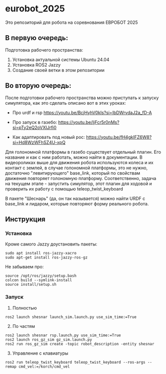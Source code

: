 # eurobot_2025

Это репозиторий для робота на соревнования ЕВРОБОТ 2025

## В первую очередь:

Подготовка рабочего пространства:

1) Установка актуальной системы Ubuntu 24.04
2) Установка ROS2 Jazzy
3) Создание своей ветки в этом репозитории


## Во вторую очередь:

После подготовки рабочего пространства можно приступать к запуску симулятора, как это сделать описано вот в этих уроках:

- Про urdf и rsp https://youtu.be/BcjHyhV0kIs?si=IbDWrvdaJ2a_fD-A

- Про запуск в газебо: https://youtu.be/IjFcr5r0nMs?si=pTy2eQ2oVXIJrfi0

- Как адаптировать под новый рос: https://youtu.be/fH4gkIFZ6W8?si=Hd8WzWFhSZ4U-xpQ 


Для голономной платформы в газебо существует отдельный плагин. Его название и как с ним работать, можно найти в документации. В видеороликах выше для движения робота используются колеса и их контакт с землей, в случае голономной платформы, это не нужно, достаточно "левитирующего" base_link, который по свойствам движения повторяет голономную платформу.  Соответственно, задача на текущем этапе - запустить симулятор, этот плагин для ходовой и проверить их работу с помощью teleop_twist_keyboard

В пакете "Шеснарь" (да, он так называется) можно найти URDF с base_link и лидаром, которые повторяют форму реального робота.

## Инструкция

### Установка

Кроме самого Jazzy доустановить пакеты:

```
sudo apt install ros-jazzy-xacro
sudo apt-get install ros-jazzy-ros-gz
```

Не забываем про:
```
source /opt/ros/jazzy/setup.bash
colcon build --symlink-install
source install/setup.sh
```

### Запуск

1. Полностью
```
ros2 launch shesnar launch_sim.launch.py use_sim_time:=True
```
2. По частям 
``` 
ros2 launch shesnar rsp.launch.py use_sim_time:=True
ros2 launch ros_gz_sim gz_sim.launch.py 
ros2 run ros_gz_sim create -topic robot_description -entity shesnar
```

3. Управление с клавиатуры
``` 
ros2 run teleop_twist_keyboard teleop_twist_keyboard --ros-args --remap cmd_vel:=/korch/cmd_vel
```

